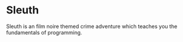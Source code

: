 # Sleuth
Sleuth is an film noire themed crime adventure which teaches you the fundamentals of programming.
